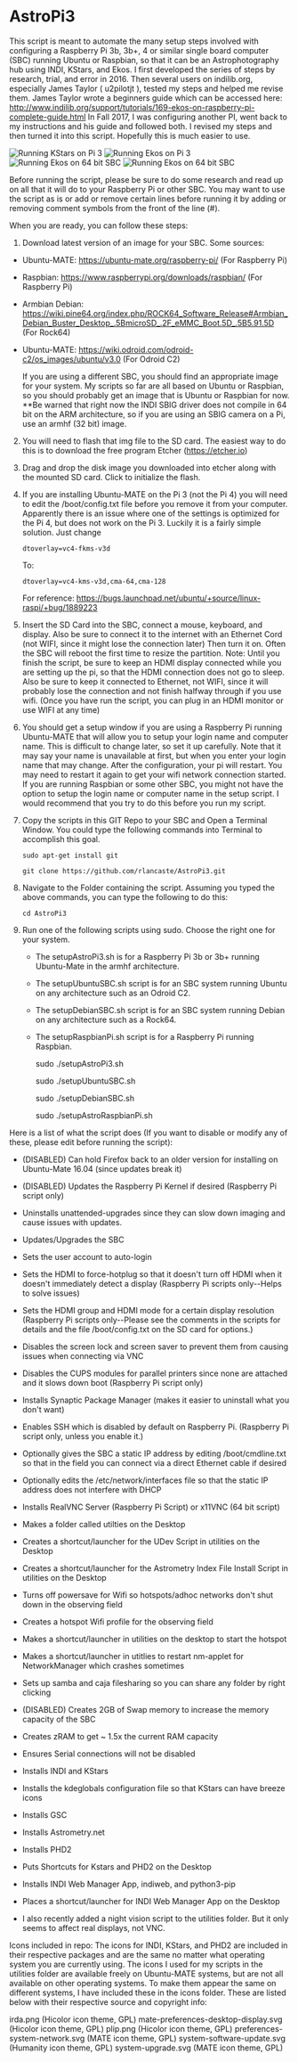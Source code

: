 # AstroPi3

This script is meant to automate the many setup steps involved with configuring a Raspberry Pi 3b, 3b+, 4 or similar single board computer (SBC) running Ubuntu or Raspbian,
so that it can be an Astrophotography hub using INDI, KStars, and Ekos.  I first developed the series of steps by research, trial, and error
in 2016.  Then several users on indilib.org, especially James Taylor ( u2pilotjt ), tested my steps and helped me revise them.
James Taylor wrote a beginners guide which can be accessed here:  http://www.indilib.org/support/tutorials/169-ekos-on-raspberry-pi-complete-guide.html
In Fall 2017,  I was configuring another PI, went back to my instructions and his guide and followed both.  I revised my steps and then
turned it into this script.  Hopefully this is much easier to use.

![Running KStars on Pi 3](/images/runningPi3.png "Running KStars on Pi 3")
![Running Ekos on Pi 3](/images/ekosRunning.png "Running Ekos on Pi 3")
![Running Ekos on 64 bit SBC](/images/64bitEkos.png "Running Ekos on 64 bit SBC")
![Running Ekos on 64 bit SBC](/images/armbian.png "Running Ekos on a Debian Rock64 SBC")

Before running the script, please be sure to do some research and read up on all that it will do to your Raspberry Pi or other SBC.  You may want to 
use the script as is or add or remove certain lines before running it by adding or removing comment symbols from the front of the line (#).

When you are ready, you can follow these steps:

1.	Download latest version of an image for your SBC.  Some sources:
- Ubuntu-MATE: https://ubuntu-mate.org/raspberry-pi/ (For Raspberry Pi) 
- Raspbian: https://www.raspberrypi.org/downloads/raspbian/ (For Raspberry Pi)
- Armbian Debian: https://wiki.pine64.org/index.php/ROCK64_Software_Release#Armbian_Debian_Buster_Desktop_.5BmicroSD_.2F_eMMC_Boot.5D_.5B5.91.5D (For Rock64)
- Ubuntu-MATE: https://wiki.odroid.com/odroid-c2/os_images/ubuntu/v3.0 (For Odroid C2)

	If you are using a different SBC, you should find an appropriate image for your system.  My scripts so far are all based on Ubuntu or Raspbian, so you should
	probably get an image that is Ubuntu or Raspbian for now.
	**Be warned that right now the INDI SBIG driver does not compile in 64 bit on the ARM architecture, so if you are using an SBIG camera on a Pi, use an armhf (32 bit) image.
2.  You will need to flash that img file to the SD card.  The easiest way to do this is to download the free program Etcher (https://etcher.io)
3.  Drag and drop the disk image you downloaded into etcher along with the mounted SD card.  Click to initialize the flash.
4.  If you are installing Ubuntu-MATE on the Pi 3 (not the Pi 4) you will need to edit the /boot/config.txt file before you remove it from your computer.  Apparently there is an issue where one of the settings is optimized for the Pi 4, but does not work on the Pi 3.
	Luckily it is a fairly simple solution.  Just change
	
		dtoverlay=vc4-fkms-v3d 
		
	To:
	
		dtoverlay=vc4-kms-v3d,cma-64,cma-128
		
	For reference: https://bugs.launchpad.net/ubuntu/+source/linux-raspi/+bug/1889223
5.  Insert the SD Card into the SBC, connect a mouse, keyboard, and display.  Also be sure to connect it to the internet with an Ethernet Cord (not WIFI, since it might lose the connection later) Then turn it on.  Often the SBC will reboot the first time to resize the partition.
    Note:  Until you finish the script, be sure to keep an HDMI display connected while you are setting up the pi, so that the HDMI connection does not go to sleep.  Also be sure to keep it connected to Ethernet, not WIFI, since it will probably lose the connection and not finish halfway through if you use wifi.
	(Once you have run the script, you can plug in an HDMI monitor or use WIFI at any time) 
6.  You should get a setup window if you are using a Raspberry Pi running Ubuntu-MATE that will allow you to setup your login name and computer name.
    This is difficult to change later, so set it up carefully. Note that it may say your name is unavailable at first, but when you enter your login name that may change.
	After the configuration, your pi will restart.  You may need to restart it again to get your wifi network connection started.  If you are running Raspbian or some other SBC,
	you might not have the option to setup the login name or computer name in the setup script.  I would recommend that you try to do this before you run my script.
7.  Copy the scripts in this GIT Repo to your SBC and Open a Terminal Window.  You could type the following commands into Terminal to accomplish this goal.

		sudo apt-get install git
	
		git clone https://github.com/rlancaste/AstroPi3.git
	
8.  Navigate to the Folder containing the script.  Assuming you typed the above commands, you can type the following to do this:

		cd AstroPi3
	
9.  Run one of the following scripts using sudo.  Choose the right one for your system.  
	- The setupAstroPi3.sh is for a Raspberry Pi 3b or 3b+ running Ubuntu-Mate in the armhf architecture.  
	- The setupUbuntuSBC.sh script is for an SBC system running Ubuntu on any architecture such as an Odroid C2.
	- The setupDebianSBC.sh script is for an SBC system running Debian on any architecture such as a Rock64.
	- The setupRaspbianPi.sh script is for a Raspberry Pi running Raspbian.  

		sudo ./setupAstroPi3.sh
	
		sudo ./setupUbuntuSBC.sh
		
		sudo ./setupDebianSBC.sh
		
		sudo ./setupAstroRaspbianPi.sh
	
Here is a list of what the script does (If you want to disable or modify any of these, please edit before running the script):

- (DISABLED) Can hold Firefox back to an older version for installing on Ubuntu-Mate 16.04 (since updates break it)

- (DISABLED) Updates the Raspberry Pi Kernel if desired (Raspberry Pi script only)

- Uninstalls unattended-upgrades since they can slow down imaging and cause issues with updates.

- Updates/Upgrades the SBC

- Sets the user account to auto-login

- Sets the HDMI to force-hotplug so that it doesn't turn off HDMI when it doesn't immediately detect a display (Raspberry Pi scripts only--Helps to solve issues)

- Sets the HDMI group and HDMI mode for a certain display resolution (Raspberry Pi scripts only--Please see the comments in the scripts for details and the file /boot/config.txt on the SD card for options.)

- Disables the screen lock and screen saver to prevent them from causing issues when connecting via VNC

- Disables the CUPS modules for parallel printers since none are attached and it slows down boot (Raspberry Pi script only)

- Installs Synaptic Package Manager (makes it easier to uninstall what you don't want)

- Enables SSH which is disabled by default on Raspberry Pi. (Raspberry Pi script only, unless you enable it.)

- Optionally gives the SBC a static IP address by editing /boot/cmdline.txt so that in the field you can connect via a direct Ethernet cable if desired

- Optionally edits the /etc/network/interfaces file so that the static IP address does not interfere with DHCP

- Installs RealVNC Server (Raspberry Pi Script) or x11VNC (64 bit script)

- Makes a folder called utilties on the Desktop

- Creates a shortcut/launcher for the UDev Script in utilities on the Desktop

- Creates a shortcut/launcher for the Astrometry Index File Install Script in utilities on the Desktop

- Turns off powersave for Wifi so hotspots/adhoc networks don't shut down in the observing field

- Creates a hotspot Wifi profile for the observing field

- Makes a shortcut/launcher in utilities on the desktop to start the hotspot

- Makes a shortcut/launcher in utitlies to restart nm-applet for NetworkManager which crashes sometimes

- Sets up samba and caja filesharing so you can share any folder by right clicking

- (DISABLED) Creates 2GB of Swap memory to increase the memory capacity of the SBC

- Creates zRAM to get ~ 1.5x the current RAM capacity

- Ensures Serial connections will not be disabled

- Installs INDI and KStars

- Installs the kdeglobals configuration file so that KStars can have breeze icons

- Installs GSC

- Installs Astrometry.net

- Installs PHD2

- Puts Shortcuts for Kstars and PHD2 on the Desktop

- Installs INDI Web Manager App, indiweb, and python3-pip

- Places a shortcut/launcher for INDI Web Manager App on the Desktop

- I also recently added a night vision script to the utilities folder.  But it only seems to affect real displays, not VNC.

Icons included in repo:
The icons for INDI, KStars, and PHD2 are included in their respective packages and are the same
no matter what operating system you are currently using.  The icons I used
for my scripts in the utilities folder are available freely on Ubuntu-MATE systems, but are not
all available on other operating systems.  To make them appear the same on different systems, I have
included these in the icons folder.  These are listed below with their respective source and copyright info:

irda.png (Hicolor icon theme, GPL)
mate-preferences-desktop-display.svg (Hicolor icon theme, GPL)
plip.png (Hicolor icon theme, GPL)
preferences-system-network.svg (MATE icon theme, GPL)
system-software-update.svg (Humanity icon theme, GPL)
system-upgrade.svg (MATE icon theme, GPL)


